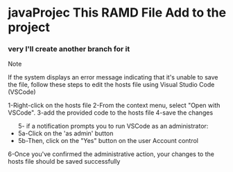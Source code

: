 # javaProjec This RAMD File Add to the project
### very  I'll create another  branch for it 
> [!NOTE]
> If the system displays an error message indicating that it's unable to save the file,
> follow these steps to edit the hosts file using Visual Studio Code (VSCode)
>
> 1-Right-click on the hosts file
> 2-From the context menu, select "Open with VSCode".
> 3-add the provided code to the hosts file 
> 4-save the changes
> <ul>
> 5- if a notification prompts you to run VSCode as an administrator:  
> <li>  5a-Click on the 'as admin' button  </li> 
> <li>  5b-Then, click on the "Yes" button on the user Account control  </li> 
> </ul>
> 6-Once you've confirmed the administrative action, your changes to the hosts file should be saved successfully
